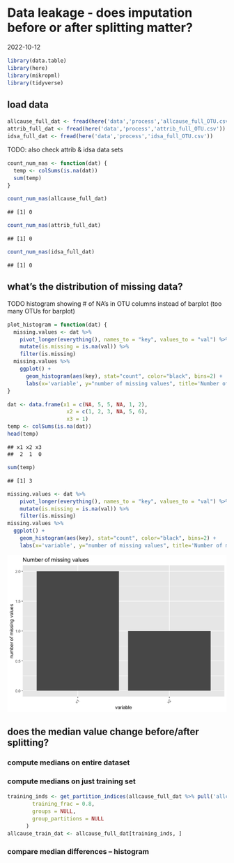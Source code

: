 Data leakage - does imputation before or after splitting matter?
================
2022-10-12

``` r
library(data.table)
library(here)
library(mikropml)
library(tidyverse)
```

## load data

``` r
allcause_full_dat <- fread(here('data','process','allcause_full_OTU.csv'))
attrib_full_dat <- fread(here('data','process','attrib_full_OTU.csv'))
idsa_full_dat <- fread(here('data','process','idsa_full_OTU.csv'))
```

TODO: also check attrib & idsa data sets

``` r
count_num_nas <- function(dat) {
  temp <- colSums(is.na(dat)) 
  sum(temp)
}
```

``` r
count_num_nas(allcause_full_dat)
```

    ## [1] 0

``` r
count_num_nas(attrib_full_dat)
```

    ## [1] 0

``` r
count_num_nas(idsa_full_dat)
```

    ## [1] 0

## what’s the distribution of missing data?

TODO histogram showing \# of NA’s in OTU columns instead of barplot (too
many OTUs for barplot)

``` r
plot_histogram = function(dat) {
  missing.values <- dat %>%
    pivot_longer(everything(), names_to = "key", values_to = "val") %>%
    mutate(is.missing = is.na(val)) %>% 
    filter(is.missing)
  missing.values %>%
    ggplot() +
      geom_histogram(aes(key), stat="count", color="black", bins=2) +
      labs(x='variable', y="number of missing values", title='Number of missing values')
}
```

``` r
dat <- data.frame(x1 = c(NA, 5, 5, NA, 1, 2),
                   x2 = c(1, 2, 3, NA, 5, 6),
                   x3 = 1)
temp <- colSums(is.na(dat)) 
head(temp)
```

    ## x1 x2 x3 
    ##  2  1  0

``` r
sum(temp)
```

    ## [1] 3

``` r
missing.values <- dat %>%
    pivot_longer(everything(), names_to = "key", values_to = "val") %>%
    mutate(is.missing = is.na(val)) %>% 
    filter(is.missing)
missing.values %>%
  ggplot() +
    geom_histogram(aes(key), stat="count", color="black", bins=2) +
    labs(x='variable', y="number of missing values", title='Number of missing values')
```

![](figures/check_works_with_simple_frame-1.png)<!-- -->

## does the median value change before/after splitting?

### compute medians on entire dataset

### compute medians on just training set

``` r
training_inds <- get_partition_indices(allcause_full_dat %>% pull('allcause'),
        training_frac = 0.8,
        groups = NULL,
        group_partitions = NULL
      )
allcause_train_dat <- allcause_full_dat[training_inds, ]
```

### compare median differences – histogram

